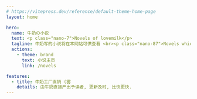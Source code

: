 ```yaml
---
# https://vitepress.dev/reference/default-theme-home-page
layout: home

hero:
  name: 牛奶の小说
  text: <p class="nano-7">Novels of lovemilk</p>
  tagline: 牛奶写的小说将在本网站可供查看 <br><p class="nano-87">Novels which are public and written by lovemilk are available on this website</p>
  actions:
    - theme: brand
      text: 小说主页
      link: /novels

features:
  - title: 牛奶工厂直销 (雾
    details: 由牛奶直接产出予读者, 更新及时, 比快更快.
---
```


<style>
.nano-7 {
  font-size: 0.7em;
  line-height: 1em;
}
.nano-87 {
  font-size: 0.87em;
  line-height: 1.1em;
}
</style>
